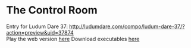 # The Control Room  
Entry for Ludum Dare 37: http://ludumdare.com/compo/ludum-dare-37/?action=preview&uid=37874  
Play the web version [here](https://aggrathon.github.io/LudumDare37/)
Download executables [here](https://github.com/Aggrathon/LudumDare37/releases)
